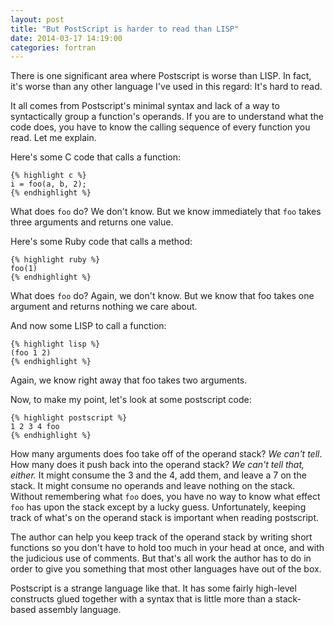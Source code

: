 ```yaml
---
layout: post
title: "But PostScript is harder to read than LISP"
date: 2014-03-17 14:19:00
categories: fortran
---
```


There is one significant area where Postscript is worse than LISP.  In
fact, it's worse than any other language I've used in this regard:
It's hard to read.

It all comes from Postscript's minimal syntax and lack of a way to
syntactically group a function's operands.  If you are to understand
what the code does, you have to know the calling sequence of every
function you read.  Let me explain.

Here's some C code that calls a function:

    {% highlight c %}
    i = foo(a, b, 2);
    {% endhighlight %}

What does `foo` do?  We don't know.  But we know immediately that
`foo` takes three arguments and returns one value.

Here's some Ruby code that calls a method:

    {% highlight ruby %}
    foo(1)
    {% endhighlight %}

What does `foo` do?  Again, we don't know.  But we know that foo takes
one argument and returns nothing we care about.

And now some LISP to call a function:

    {% highlight lisp %}
    (foo 1 2)
    {% endhighlight %}

Again, we know right away that foo takes two arguments.

Now, to make my point, let's look at some postscript code:

    {% highlight postscript %}
    1 2 3 4 foo
    {% endhighlight %}

How many arguments does foo take off of the operand stack?  _We can't
tell_.  How many does it push back into the operand stack?  _We can't
tell that, either._ It might consume the 3 and the 4, add them, and
leave a 7 on the stack.  It might consume no operands and leave
nothing on the stack.  Without remembering what `foo` does, you have
no way to know what effect `foo` has upon the stack except by a lucky
guess.  Unfortunately, keeping track of what's on the operand stack is
important when reading postscript.

The author can help you keep track of the operand stack by writing
short functions so you don't have to hold too much in your head at
once, and with the judicious use of comments.  But that's all work the
author has to do in order to give you something that most other
languages have out of the box.

Postscript is a strange language like that.  It has some fairly
high-level constructs glued together with a syntax that is little more
than a stack-based assembly language.

